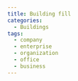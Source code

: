 ```yaml
---
title: Building fill
categories:
  - Buildings
tags:
  - company
  - enterprise
  - organization
  - office
  - business
---
```

